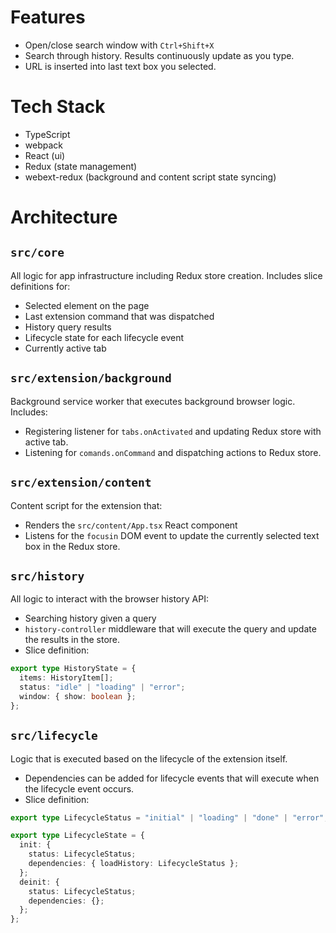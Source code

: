 # Features
* Open/close search window with `Ctrl+Shift+X`
* Search through history. Results continuously update as you type.
* URL is inserted into last text box you selected.

# Tech Stack
* TypeScript
* webpack
* React (ui)
* Redux (state management)
* webext-redux (background and content script state syncing)

# Architecture

## `src/core`
All logic for app infrastructure including Redux store creation.
Includes slice definitions for:
* Selected element on the page
* Last extension command that was dispatched
* History query results
* Lifecycle state for each lifecycle event
* Currently active tab

## `src/extension/background`
Background service worker that executes background browser logic.
Includes:
* Registering listener for `tabs.onActivated` and updating Redux store with active tab.
* Listening for `comands.onCommand` and dispatching actions to Redux store.

## `src/extension/content`
Content script for the extension that:
* Renders the `src/content/App.tsx` React component
* Listens for the `focusin` DOM event to update the currently selected text box in the Redux store.


## `src/history`
All logic to interact with the browser history API:
* Searching history given a query
* `history-controller` middleware that will execute the query and update the results in the store.
* Slice definition:
```typescript
export type HistoryState = {
  items: HistoryItem[];
  status: "idle" | "loading" | "error";
  window: { show: boolean };
};
```

## `src/lifecycle`
Logic that is executed based on the lifecycle of the extension itself.
* Dependencies can be added for lifecycle events that will execute when the lifecycle event occurs.
* Slice definition:
```typescript
export type LifecycleStatus = "initial" | "loading" | "done" | "error";

export type LifecycleState = {
  init: {
    status: LifecycleStatus;
    dependencies: { loadHistory: LifecycleStatus };
  };
  deinit: {
    status: LifecycleStatus;
    dependencies: {};
  };
};
```